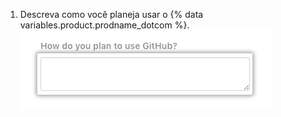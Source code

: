 1. Descreva como você planeja usar o {% data variables.product.prodname_dotcom %}. ![Campo de descrição para como você planeja usar {% data variables.product.prodname_dotcom %}](/assets/images/help/education/purpose-for-github-education.png)
